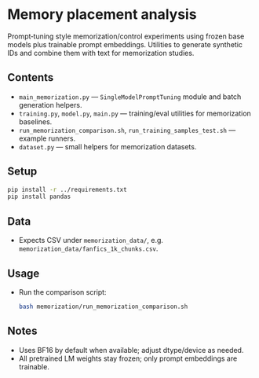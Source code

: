 # Memory placement analysis

Prompt‑tuning style memorization/control experiments using frozen base models plus trainable prompt embeddings. Utilities to generate synthetic IDs and combine them with text for memorization studies.

## Contents

- `main_memorization.py` — `SingleModelPromptTuning` module and batch generation helpers.
- `training.py`, `model.py`, `main.py` — training/eval utilities for memorization baselines.
- `run_memorization_comparison.sh`, `run_training_samples_test.sh` — example runners.
- `dataset.py` — small helpers for memorization datasets.

## Setup

```bash
pip install -r ../requirements.txt
pip install pandas
```

## Data

- Expects CSV under `memorization_data/`, e.g. `memorization_data/fanfics_1k_chunks.csv`.

## Usage

- Run the comparison script:
  ```bash
  bash memorization/run_memorization_comparison.sh
  ```

## Notes

- Uses BF16 by default when available; adjust dtype/device as needed.
- All pretrained LM weights stay frozen; only prompt embeddings are trainable.

